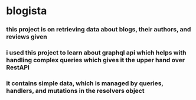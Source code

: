 ﻿# blogista
### this project is on retrieving data about blogs, their authors, and reviews given
### i used this project to learn about graphql api which helps with handling complex queries which gives it the upper hand over RestAPI
### it contains simple data, which is managed by queries, handlers, and mutations in the resolvers object  
